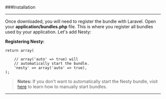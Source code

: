 ###Installation

----------

Once downloaded, you will need to register the bundle with Laravel. Open your **application/bundles.php** file. This is where you register all bundles used by your application. Let's add Nesty:

**Registering Nesty:**

	return array(
	
		// array('auto' => true) will
		// automatically start the bundle.
		'nesty' => array('auto' => true),
	);

>**Notes:** If you don't want to automatically start the Nesty bundle, visit [here](http://laravel.com/docs/bundles#starting-bundles) to learn how to manually start bundles.

----------
